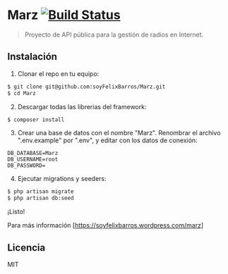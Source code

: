 # Marz [![Build Status](https://travis-ci.org/soyFelixBarros/Marz.svg?branch=master)](https://travis-ci.org/soyFelixBarros/Marz)

> Proyecto de API pública para la gestión de radios en Internet.

## Instalación
1) Clonar el repo en tu equipo:
```sh
$ git clone git@github.com:soyFelixBarros/Marz.git
$ cd Marz
```
2) Descargar todas las librerias del framework:
```sh
$ composer install
```
3) Crear una base de datos con el nombre "Marz". Renombrar el archivo ".env.example" por ".env", y editar con los datos de conexión:
```
DB_DATABASE=Marz
DB_USERNAME=root
DB_PASSWORD=
```
4) Ejecutar migrations y seeders:
```sh
$ php artisan migrate
$ php artisan db:seed
```
¡Listo!

Para más información [https://soyfelixbarros.wordpress.com/marz]

Licencia
----
MIT
